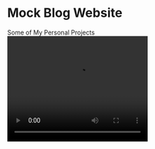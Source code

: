 # Mock Blog Website
Some of My Personal Projects
<br>
<video width="320" height="240" autoplay>
  <source src='https://imgur.com/sfwwP6b' type='video/mp4'>
 </video>
